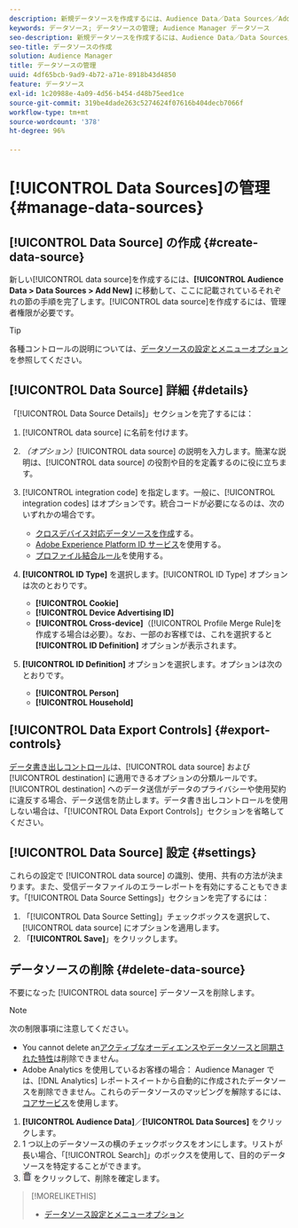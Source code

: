 ```yaml
---
description: 新規データソースを作成するには、Audience Data／Data Sources／Add New の順に選択し、ここで説明している各セクションの手順を完了します。データソースを作成するには、管理者権限が必要です。
keywords: データソース; データソースの管理; Audience Manager データソース
seo-description: 新規データソースを作成するには、Audience Data／Data Sources／Add New の順に選択し、ここで説明している各セクションの手順を完了します。データソースを作成するには、管理者権限が必要です。
seo-title: データソースの作成
solution: Audience Manager
title: データソースの管理
uuid: 4df65bcb-9ad9-4b72-a71e-8918b43d4850
feature: データソース
exl-id: 1c20988e-4a09-4d56-b454-d48b75eed1ce
source-git-commit: 319be4dade263c5274624f07616b404decb7066f
workflow-type: tm+mt
source-wordcount: '378'
ht-degree: 96%

---
```


# [!UICONTROL Data Sources]の管理  {#manage-data-sources}

## [!UICONTROL Data Source] の作成  {#create-data-source}

新しい[!UICONTROL data source]を作成するには、**[!UICONTROL Audience Data > Data Sources > Add New]** に移動して、ここに記載されているそれぞれの節の手順を完了します。[!UICONTROL data source]を作成するには、管理者権限が必要です。

<!-- create-datasource.xml -->

>[!TIP]
>
>各種コントロールの説明については、[データソースの設定とメニューオプション](../features/datasources-list-and-settings.md#settings-menu-options)を参照してください。

## [!UICONTROL Data Source] 詳細 {#details}

「[!UICONTROL Data Source Details]」セクションを完了するには：

1. [!UICONTROL data source] に名前を付けます。
1. *（オプション）*[!UICONTROL data source] の説明を入力します。簡潔な説明は、[!UICONTROL data source] の役割や目的を定義するのに役に立ちます。
1. [!UICONTROL integration code] を指定します。一般に、[!UICONTROL integration codes] はオプションです。統合コードが必要になるのは、次のいずれかの場合です。

   * [クロスデバイス対応データソースを作成](../features/profile-merge-rules/merge-rules-start.md#create-data-source)する。
   * [Adobe Experience Platform ID サービス](https://experienceleague.adobe.com/docs/id-service/using/home.html)を使用する。
   * [プロファイル結合ルール](../features/profile-merge-rules/merge-rules-start.md)を使用する。

1. **[!UICONTROL ID Type]** を選択します。[!UICONTROL ID Type] オプションは次のとおりです。

   * **[!UICONTROL Cookie]**
   * **[!UICONTROL Device Advertising ID]**
   * **[!UICONTROL Cross-device]**（[!UICONTROL Profile Merge Rule]を作成する場合は必要）。なお、一部のお客様では、これを選択すると **[!UICONTROL ID Definition]** オプションが表示されます。

1. **[!UICONTROL ID Definition]** オプションを選択します。オプションは次のとおりです。

   * **[!UICONTROL Person]**
   * **[!UICONTROL Household]**

## [!UICONTROL Data Export Controls] {#export-controls}

[データ書き出しコントロール](../features/data-export-controls.md)は、[!UICONTROL data source] および [!UICONTROL destination] に適用できるオプションの分類ルールです。[!UICONTROL destination] へのデータ送信がデータのプライバシーや使用契約に違反する場合、データ送信を防止します。データ書き出しコントロールを使用しない場合は、「[!UICONTROL Data Export Controls]」セクションを省略してください。

## [!UICONTROL Data Source] 設定 {#settings}

これらの設定で [!UICONTROL data source] の識別、使用、共有の方法が決まります。また、受信データファイルのエラーレポートを有効にすることもできます。「[!UICONTROL Data Source Settings]」セクションを完了するには：

1. 「[!UICONTROL Data Source Setting]」チェックボックスを選択して、[!UICONTROL data source] にオプションを適用します。
2. 「**[!UICONTROL Save]**」をクリックします。

## データソースの削除 {#delete-data-source}

<!-- t_datasource_delete.xml -->

不要になった [!UICONTROL data source] データソースを削除します。

>[!NOTE]
>
>次の制限事項に注意してください。
>
>* You cannot delete an[アクティブなオーディエンスやデータソースと同期された特性](../features/traits/client-activity-synced-audience-traits.md)は削除できません。
>* Adobe Analytics を使用しているお客様の場合： Audience Manager では、[!DNL Analytics] レポートスイートから自動的に作成されたデータソースを削除できません。これらのデータソースのマッピングを解除するには、[コアサービス](https://experienceleague.adobe.com/docs/core-services/interface/about-core-services/core-services-landing.html)を使用します。


1. **[!UICONTROL Audience Data]**／**[!UICONTROL Data Sources]** をクリックします。
1. 1 つ以上のデータソースの横のチェックボックスをオンにします。リストが長い場合、「[!UICONTROL Search]」のボックスを使用して、目的のデータソースを特定することができます。
1. ![](assets/icon_trash.png) をクリックして、削除を確定します。


>[!MORELIKETHIS]
>
>* [データソース設定とメニューオプション](../features/datasources-list-and-settings.md#settings-menu-options)

